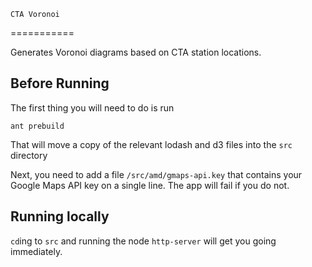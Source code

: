     CTA Voronoi
===========

Generates Voronoi diagrams based on CTA station locations.

Before Running
--------------
The first thing you will need to do is run

    ant prebuild

That will move a copy of the relevant lodash and d3 files into the `src` directory

Next, you need to add a file `/src/amd/gmaps-api.key` that contains your Google Maps API key on a single line.
The app will fail if you do not.

Running locally
---------------
`cd`ing to `src` and running the node `http-server` will get you going immediately.